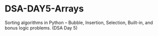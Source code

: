 # DSA-DAY5-Arrays
Sorting algorithms in Python – Bubble, Insertion, Selection, Built-in, and bonus logic problems. (DSA Day 5)
